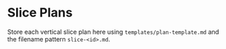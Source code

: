 # Slice Plans

Store each vertical slice plan here using `templates/plan-template.md` and the filename pattern `slice-<id>.md`.
